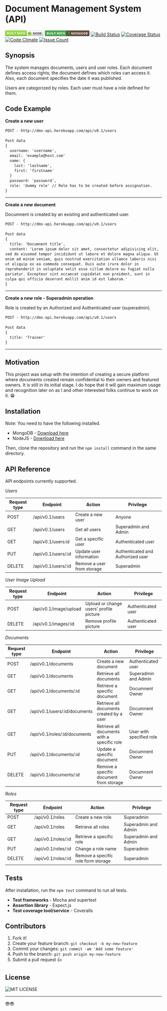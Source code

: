 # Document Management System (API)
![BUILT WITH NODE](https://raw.githubusercontent.com/pixel-cookers/built-with-badges/master/node/node-long.png)
![BUILT WITH mongoDB](https://raw.githubusercontent.com/pixel-cookers/built-with-badges/master/mongoDB/mongodb-long-flat.png)
[![Build Status](https://travis-ci.org/andela-blawrence/DMS-REST-API.svg)](https://travis-ci.org/andela-blawrence/DMS-REST-API)
[![Coverage Status](https://coveralls.io/repos/andela-blawrence/DMS-REST-API/badge.svg?branch=dev&service=github)](https://coveralls.io/github/andela-blawrence/DMS-REST-API?branch=dev)
[![Code Climate](https://codeclimate.com/repos/5670c8013946f27716000977/badges/84128e99aba126ced466/gpa.svg)](https://codeclimate.com/repos/5670c8013946f27716000977/feed)
[![Issue Count](https://codeclimate.com/repos/5670c8013946f27716000977/badges/84128e99aba126ced466/issue_count.svg)](https://codeclimate.com/repos/5670c8013946f27716000977/feed)

## Synopsis

The system manages documents, users and user roles. Each document defines access rights; the document defines which roles can access it. Also, each document specifies the date it was published.

Users are categorized by roles. Each user must have a role defined for them.

## Code Example

**Create a new user**
```
POST - http://dms-api.herokuapp.com/api/v0.1/users

Post data
{
  username: 'username',
  email: 'example@host.com'
  name: {
    last: 'lastname',
    first: 'firstname'
  }
  password: 'password',
  role: 'dummy role' // Role has to be created before assignation.
}
```

**********

**Create a new document**

Documnent is created by an existing and authenticated user.

```
POST - http://dms-api.herokuapp.com/api/v0.1/users

Post data
{
  title: 'Documnent title',
  content: 'Lorem ipsum dolor sit amet, consectetur adipisicing elit, sed do eiusmod tempor incididunt ut labore et dolore magna aliqua. Ut  enim ad minim veniam, quis nostrud exercitation ullamco laboris nisi ut aliquip ex ea commodo consequat. Duis aute irure dolor in reprehenderit in voluptate velit esse cillum dolore eu fugiat nulla pariatur. Excepteur sint occaecat cupidatat non proident, sunt in culpa qui officia deserunt mollit anim id est laborum.'
}
```

***********

**Create a new role - Superadmin operation**

Role is created by an Authorized and Authenticated user (superadmin).

```
POST - http://dms-api.herokuapp.com/api/v0.1/users

Post data
{
  title: 'Trainer'
}
```

**********

## Motivation

This project was setup with the intention of creating a secure platform where documents created remain confidential to their owners and featured owners. It is still in its initial stage. I do hope that it will gain maximum usage and recognition later on as I and other interested folks continue to work on it. :grin:

## Installation

Note: You need to have the following installed.

- MongoDB - [Download here](https://docs.mongodb.org/manual/installation/)
- NodeJS - [Download here](https://nodejs.org/en/download/)

Then, clone the repository and run the ``` npm install ``` command in the same directory.


## API Reference

API endpoints currently supported.

_*Users*_

Request type | Endpoint | Action | Privilege
------------ | -------- | ------ | ---------
POST | /api/v0.1/users | Create a new user | Anyone
GET | /api/v0.1/users | Get all users | Superadmin and Admin
GET | /api/v0.1/users:id | Get a specific user | Authenticated user
PUT | /api/v0.1/users/:id | Update user information | Authenticated and Authorized user
DELETE | /api/v0.1/users/:id | Remove a user from storage | Superadmin

_*User Image Upload*_

Request type | Endpoint | Action | Privilege
------------ | -------- | ------ | ---------
POST | /api/v0.1/image/upload | Upload or change users' profile picture | Authenticated user
DELETE | /api/v0.1/images/:id | Remove profile picture | Authenticated user

_*Documents*_

Request type | Endpoint | Action | Privilege
------------ | -------- | ------ | --------
POST | /api/v0.1/documents | Create a new document | Authenticated user
GET | /api/v0.1/documents | Retrieve all documents | Superadmin and Admin
GET | /api/v0.1/documents/:id | Retrieve a specific document | Documnent Owner
GET | /api/v0.1/users/:id/documents | Retrieve all documents created by a user | Documnent Owner
GET | /api/v0.1/roles/:id/documents | Retrieve all documents with a specific role | User with specified role
PUT | /api/v0.1/documents/:id | Update a specific document | Documnent Owner
DELETE | /api/v0.1/documents/:id | Remove a specific document from storage | Documnent Owner


_*Roles*_

Request type | Endpoint | Action | Privilege
------------ | -------- | ------ | ---------
POST | /api/v0.1/roles | Create a new role | Superadmin
GET | /api/v0.1/roles | Retrieve all roles | Superadmin and Admin
GET | /api/v0.1/roles/:id | Retrieve a specific role | Superadmin and Admin
PUT | /api/v0.1/roles/:id | Change a role name | Superadmin
DELETE | /api/v0.1/roles/:id | Remove a specific role form storage | Superadmin

## Tests

After installation, run the ``` npm test ``` command to run all tests.

- **Test frameworks** - Mocha and supertest
- **Assertion library** - Expect.js
- **Test coverage tool/service** - Coveralls

## Contributors

1. Fork it!
2. Create your feature branch: `git checkout -b my-new-feature`
3. Commit your changes: `git commit -am 'Add some feature'`
4. Push to the branch: `git push origin my-new-feature`
5. Submit a pull request :+1:

## License

![MIT LICENSE](https://upload.wikimedia.org/wikipedia/commons/thumb/c/c3/License_icon-mit.svg/120px-License_icon-mit.svg.png)

****

:sunglasses::sunglasses:
